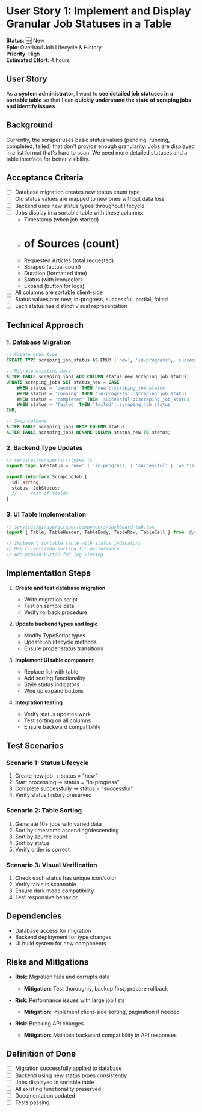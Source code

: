 # User Story 1: Implement and Display Granular Job Statuses in a Table

**Status**: 🆕 New  
**Epic**: Overhaul Job Lifecycle & History  
**Priority**: High  
**Estimated Effort**: 4 hours

## User Story

As a **system administrator**, I want to **see detailed job statuses in a sortable table** so that I can **quickly understand the state of scraping jobs and identify issues**.

## Background

Currently, the scraper uses basic status values (pending, running, completed, failed) that don't provide enough granularity. Jobs are displayed in a list format that's hard to scan. We need more detailed statuses and a table interface for better visibility.

## Acceptance Criteria

- [ ] Database migration creates new status enum type
- [ ] Old status values are mapped to new ones without data loss
- [ ] Backend uses new status types throughout lifecycle
- [ ] Jobs display in a sortable table with these columns:
  - Timestamp (when job started)
  - # of Sources (count)
  - Requested Articles (total requested)
  - Scraped (actual count)
  - Duration (formatted time)
  - Status (with icon/color)
  - Expand (button for logs)
- [ ] All columns are sortable client-side
- [ ] Status values are: new, in-progress, successful, partial, failed
- [ ] Each status has distinct visual representation

## Technical Approach

### 1. Database Migration
```sql
-- Create enum type
CREATE TYPE scraping_job_status AS ENUM ('new', 'in-progress', 'successful', 'partial', 'failed');

-- Migrate existing data
ALTER TABLE scraping_jobs ADD COLUMN status_new scraping_job_status;
UPDATE scraping_jobs SET status_new = CASE
    WHEN status = 'pending' THEN 'new'::scraping_job_status
    WHEN status = 'running' THEN 'in-progress'::scraping_job_status
    WHEN status = 'completed' THEN 'successful'::scraping_job_status
    WHEN status = 'failed' THEN 'failed'::scraping_job_status
END;

-- Swap columns
ALTER TABLE scraping_jobs DROP COLUMN status;
ALTER TABLE scraping_jobs RENAME COLUMN status_new TO status;
```

### 2. Backend Type Updates
```typescript
// services/scraper/src/types.ts
export type JobStatus = 'new' | 'in-progress' | 'successful' | 'partial' | 'failed';

export interface ScrapingJob {
  id: string;
  status: JobStatus;
  // ... rest of fields
}
```

### 3. UI Table Implementation
```typescript
// services/ui/app/scraper/components/dashboard-tab.tsx
import { Table, TableHeader, TableBody, TableRow, TableCell } from '@/components/ui/table';

// Implement sortable table with status indicators
// Use client-side sorting for performance
// Add expand button for log viewing
```

## Implementation Steps

1. **Create and test database migration**
   - Write migration script
   - Test on sample data
   - Verify rollback procedure

2. **Update backend types and logic**
   - Modify TypeScript types
   - Update job lifecycle methods
   - Ensure proper status transitions

3. **Implement UI table component**
   - Replace list with table
   - Add sorting functionality
   - Style status indicators
   - Wire up expand buttons

4. **Integration testing**
   - Verify status updates work
   - Test sorting on all columns
   - Ensure backward compatibility

## Test Scenarios

### Scenario 1: Status Lifecycle
1. Create new job → status = "new"
2. Start processing → status = "in-progress"
3. Complete successfully → status = "successful"
4. Verify status history preserved

### Scenario 2: Table Sorting
1. Generate 10+ jobs with varied data
2. Sort by timestamp ascending/descending
3. Sort by source count
4. Sort by status
5. Verify order is correct

### Scenario 3: Visual Verification
1. Check each status has unique icon/color
2. Verify table is scannable
3. Ensure dark mode compatibility
4. Test responsive behavior

## Dependencies

- Database access for migration
- Backend deployment for type changes
- UI build system for new components

## Risks and Mitigations

- **Risk**: Migration fails and corrupts data
  - **Mitigation**: Test thoroughly, backup first, prepare rollback

- **Risk**: Performance issues with large job lists
  - **Mitigation**: Implement client-side sorting, pagination if needed

- **Risk**: Breaking API changes
  - **Mitigation**: Maintain backward compatibility in API responses

## Definition of Done

- [ ] Migration successfully applied to database
- [ ] Backend using new status types consistently
- [ ] Jobs displayed in sortable table
- [ ] All existing functionality preserved
- [ ] Documentation updated
- [ ] Tests passing